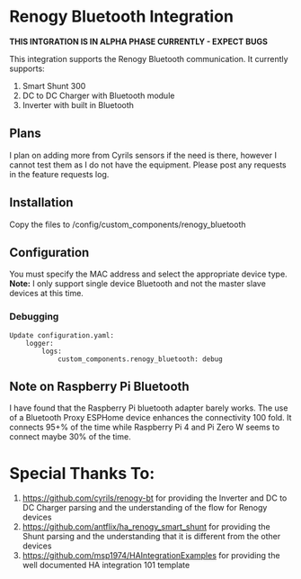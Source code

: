# Renogy Bluetooth Integration

**THIS INTGRATION IS IN ALPHA PHASE CURRENTLY - EXPECT BUGS**

This integration supports the Renogy Bluetooth communication.  It currently supports:
1. Smart Shunt 300
2. DC to DC Charger with Bluetooth module
3. Inverter with built in Bluetooth

## Plans

I plan on adding more from Cyrils sensors if the need is there, however I cannot test them as I do not have the equipment.  Please post any requests in the feature requests log.

##  Installation

Copy the files to /config/custom_components/renogy_bluetooth

## Configuration

You must specify the MAC address and select the appropriate device type.  
**Note:** I only support single device Bluetooth and not the master slave devices at this time.

### Debugging
```
Update configuration.yaml:
    logger:
        logs:
            custom_components.renogy_bluetooth: debug
```

## Note on Raspberry Pi Bluetooth

 I have found that the Raspberry Pi bluetooth adapter barely works. The use of a Bluetooth Proxy ESPHome device enhances the connectivity 100 fold. It connects 95+% of the time while Raspberry Pi 4 and Pi Zero W seems to connect maybe 30% of the time.

# Special Thanks To:

1. https://github.com/cyrils/renogy-bt for providing the Inverter and DC to DC Charger parsing and the understanding of the flow for Renogy devices
2. https://github.com/antflix/ha_renogy_smart_shunt for providing the Shunt parsing and the understanding that it is different from the other devices
3. https://github.com/msp1974/HAIntegrationExamples for providing the well documented HA integration 101 template
